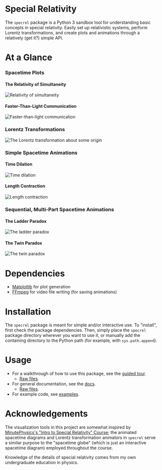 # Special Relativity

The `specrel` package is a Python 3 sandbox tool for understanding basic concepts in special relativity. Easily set up relativistic systems, perform Lorentz transformations, and create plots and animations through a relatively (get it?) simple API.

# At a Glance
### Spacetime Plots
#### The Relativity of Simultaneity
![Relativity of simultaneity](figures/simultaneity.png)
#### Faster-Than-Light Communication
![Faster-than-light communication](figures/ftl.png)
### Lorentz Transformations
![The Lorentz transformation about some origin](figures/lorentztransform.gif)
### Simple Spacetime Animations
#### Time Dilation
![Time dilation](figures/timedilation.gif)
#### Length Contraction
![Length contraction](figures/lengthcontraction.gif)
### Sequential, Multi-Part Spacetime Animations
#### The Ladder Paradox
![The ladder paradox](figures/ladderparadox.gif)
#### The Twin Paradox
![The twin paradox](figures/twinparadox.gif)

# Dependencies

- [Matplotlib](https://matplotlib.org/) for plot generation
- [FFmpeg](https://ffmpeg.org/) for video file writing (for saving animations)

# Installation
The `specrel` package is meant for simple and/or interactive use. To "install", first check the package dependencies. Then, simply place the `specrel` package directory wherever you want to use it, or manually add the containing directory to the Python path (for example, with `sys.path.append`).

# Usage
- For a walkthrough of how to use this package, see the [guided tour](https://johanngan.github.io/special_relativity/guided_tour/).
    - [Raw files](docs/guided_tour/README.md).
- For general documentation, see the [docs](https://johanngan.github.io/special_relativity/).
    - [Raw files](docs).
- For example code, see [examples](examples).

# Acknowledgements

The visualization tools in this project are somewhat inspired by [MinutePhysics's "Intro to Special Relativity" Course](https://www.youtube.com/playlist?list=PLoaVOjvkzQtyjhV55wZcdicAz5KexgKvm); the animated spacetime diagrams and Lorentz transformation animators in `specrel` serve a similar purpose to the "spacetime globe" (which is just an interactive spacetime diagram) employed throughout the course.

Knowledge of the details of special relativity comes from my own undergraduate education in physics.
